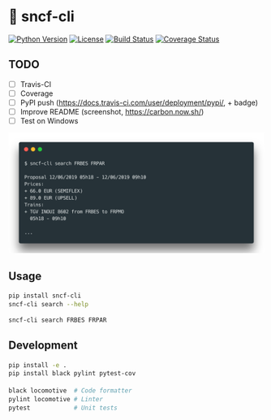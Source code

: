 # :train2: sncf-cli

[![Python Version](https://img.shields.io/badge/python-3-blue.svg?style=flat)](https://www.python.org/downloads/)
[![License](https://img.shields.io/badge/license-MIT-blue.svg?style=flat)](https://github.com/yafeunteun/sncf-cli/blob/master/LICENSE)
[![Build Status](https://travis-ci.org/yafeunteun/sncf-cli.svg?branch=master)](https://travis-ci.org/yafeunteun/sncf-cli)
[![Coverage Status](https://coveralls.io/repos/github/yafeunteun/sncf-cli/badge.svg?branch=master)](https://coveralls.io/github/yafeunteun/sncf-cli?branch=master)

## TODO

- [ ] Travis-CI
- [ ] Coverage
- [ ] PyPI push (https://docs.travis-ci.com/user/deployment/pypi/, + badge)
- [ ] Improve README (screenshot, https://carbon.now.sh/)
- [ ] Test on Windows

<img src="/assets/carbon.png">

## Usage

```bash
pip install sncf-cli
sncf-cli search --help
```

```bash
sncf-cli search FRBES FRPAR
```

## Development

```bash
pip install -e .
pip install black pylint pytest-cov

black locomotive  # Code formatter
pylint locomotive # Linter
pytest            # Unit tests
```
